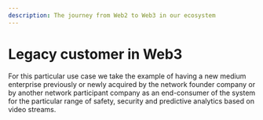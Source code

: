 ```yaml
---
description: The journey from Web2 to Web3 in our ecosystem
---
```


# Legacy customer in Web3

For this particular use case we take the example of having a new medium enterprise previously or newly acquired by the network founder company or by another network participant company as an end-consumer of the system for the particular range of safety, security and predictive analytics based on video streams.
